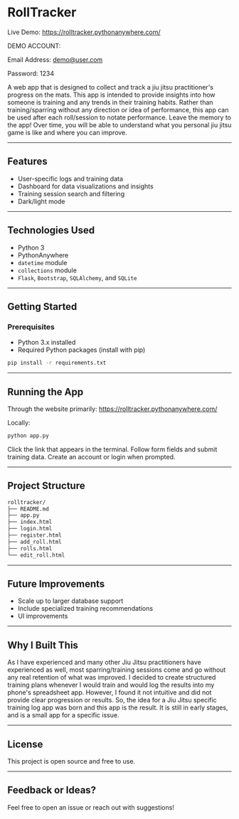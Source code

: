 # RollTracker

Live Demo: https://rolltracker.pythonanywhere.com/

DEMO ACCOUNT:

  Email Address: demo@user.com
  
  Password: 1234

A web app that is designed to collect and track a jiu jitsu practitioner's progress on the mats. This app is intended to provide insights into how someone is training and any trends in their training habits. Rather than training/sparring without any direction or idea of performance, this app can be used after each roll/session to notate performance. Leave the memory to the app! Over time, you will be able to understand what you personal jiu jitsu game is like and where you can improve. 

---

## Features

- User-specific logs and training data
- Dashboard for data visualizations and insights
- Training session search and filtering
- Dark/light mode

---

## Technologies Used

- Python 3
- PythonAnywhere
- `datetime` module
- `collections` module
- `Flask`, `Bootstrap`, `SQLAlchemy`, and `SQLite`

---

## Getting Started

### Prerequisites

- Python 3.x installed
- Required Python packages (install with pip)

```bash
pip install -r requirements.txt
```

---

## Running the App

Through the website primarily: https://rolltracker.pythonanywhere.com/

Locally:
```bash
python app.py
```

Click the link that appears in the terminal. Follow form fields and submit training data. Create an account or login when prompted.

---

## Project Structure

```bash
rolltracker/
├── README.md
├── app.py
├── index.html
├── login.html
├── register.html
├── add_roll.html
├── rolls.html
└── edit_roll.html

```

---

## Future Improvements

- Scale up to larger database support
- Include specialized training recommendations
- UI improvements

---

## Why I Built This

As I have experienced and many other Jiu Jitsu practitioners have experienced as well, most sparring/training sessions come and go without any real retention of what was improved. I decided to create structured training plans whenever I would train and would log the results into my phone's spreadsheet app. However, I found it not intuitive and did not provide clear progression or results. So, the idea for a Jiu Jitsu specific training log app was born and this app is the result. It is still in early stages, and is a small app for a specific issue.  

---

## License

This project is open source and free to use.

---

## Feedback or Ideas?

Feel free to open an issue or reach out with suggestions!
